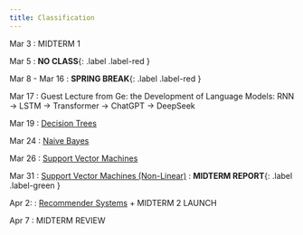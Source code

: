 ```yaml
---
title: Classification
---
```


Mar 3 
: MIDTERM 1

Mar 5
: **NO CLASS**{: .label .label-red } 

Mar 8 - Mar 16
: **SPRING BREAK**{: .label .label-red } 

Mar 17
: Guest Lecture from Ge: the Development of Language Models: RNN -> LSTM -> Transformer -> ChatGPT -> DeepSeek

Mar 19
: [Decision Trees]()

Mar 24 
: [Naive Bayes]()

Mar 26
: [Support Vector Machines]()

Mar 31
: [Support Vector Machines (Non-Linear)]()
 : **MIDTERM REPORT**{: .label .label-green }
 
Apr 2:
: [Recommender Systems]() + MIDTERM 2 LAUNCH

Apr 7
: MIDTERM REVIEW
